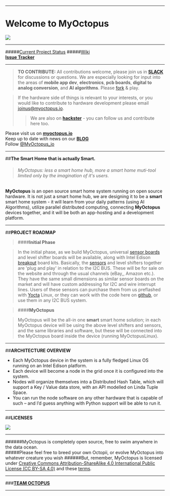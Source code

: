 ___  

#                 **Welcome to MyOctopus**

<img src="http://4.bp.blogspot.com/-7fqLH4KRemk/VaDQPEalsoI/AAAAAAAAAIw/6yRAhHkeEkw/s1600/myOctupus002-08logoonly.png">


***  

#####[Current Project Status](https://github.com/wawrow/myoctopus/wiki/PROJECT-STATUS:)
#####[Wiki](https://github.com/wawrow/myoctopus/wiki)  
**[Issue Tracker](https://github.com/wawrow/myoctopus/issues)**   
  
  
  ---
 
   
>**TO CONTRIBUTE:** All contributions welcome, please join us in **[SLACK](https://myoctopus.slack.com)** for discussions or questions.  We are especially looking for input into the areas of **mobile app dev**, **electronics**, **pcb boards**, **digital to analog conversion**, and **AI algorithms**.  Please [fork](https://guides.github.com/activities/contributing-to-open-source/index.html) & play.

>If the hardware side of things is relevant to your interests, or you would like to contribute to hardware development please email joinus@myoctopus.io.  
>>We are also on **[hackster](https://www.hackster.io/myoctopus1)** - you can follow us and contribute here too.

  
 
Please visit us on **[myoctopus.io](http://www.myoctopus.io)**  
Keep up to date with news on our **[BLOG](http://blog.myoctopus.io/)**   
Follow <a href="https://twitter.com/MyOctopus_io" class="twitter-follow-button" data-show-count="false" data-dnt="true">@MyOctopus_io</a>  

  
  ---

##**The Smart Home that is actually Smart.**  
  
    
>###### *MyOctopus*: less a smart home hub, more a smart home muti-tool limited only by the imagination of it's users.  
 


**MyOctopus** is an open source smart home system running on open source hardware.  It is not just a smart home hub, 
we are designing it to be a **smart** smart home system - it will learn from your daily patterns 
(using AI Algorithms), utilize parallel distributed computing, connecting **MyOctopus** devices together, and it will be both an app-hosting and a development platform.  
  
  
  
  
  ---

##**PROJECT ROADMAP**

>####**Initial Phase**  
  
> In the initial phase,  as we build MyOctopus,  universal [sensor boards](g.myoctopus.io/2015/07/sensor-boards.html) 
 and level shifter boards will be available, along with Intel Edison [breakout](http://ark.intel.com/products/84573/Intel-Edison-Breakout-Board-Kit)
 board kits.   Basically, the [sensors](https://github.com/wawrow/myoctopus/wiki/Developer-----Technical-Notes#with-each-myoctopus-device-the-following-components-will-be-available) 
 and level shifters together are 'plug and play' in relation to the I2C BUS.  These will be for sale on the website 
 and through the usual channels (eBay,, Amazon etc.).  They have the same small dimensions as similar sensor boards 
 on the market and will have custom addressing for I2C and wire interrupt lines.   Users of these sensors can purchase 
 them from us preflashed with [Yocta](https://www.yoctoproject.org/) Linux, or they can work with the code here on 
 [github](https://github.com/wawrow/myoctopus/tree/master/edison-cordova-bt/plugins/com.megster.cordova.bluetoothserial/examples), 
 or use them in any I2C BUS system. 
 
>####**MyOctopus**  
  
> MyOctopus will be the all-in one **smart** smart home solution; in each MyOctopus device will be using the above 
level shifters and sensors, and the same libraries and software, but these will be connected into the MyOctopus board 
inside the device (running MyOctopusLinux).  
  
  
  
  ---  
  
 
##**ARCHITECTURE OVERVIEW**  
  
  
*  Each MyOctopus device in the system is a fully fledged Linux OS running on an Intel Edison platform.   
*  Each device will become a node in the grid once it is configured into the system.   
*  Nodes will organize themselves into a Distributed Hash Table, which will support a Key / Value data 
store, with an API modelled on Linda Tuple Space.   
*  You can run the node software on any other hardware that is capable of such – and I’d guess anything with Python 
support will be able to run it.  

  
---   
##**LICENSES**    
  
<img src="http://4.bp.blogspot.com/-7fqLH4KRemk/VaDQPEalsoI/AAAAAAAAAIw/6yRAhHkeEkw/s1600/myOctupus002-08logoonly.png">
  
---    
  
  
######MyOctopus is completely open source, free to swim anywhere in the data ocean.  
#####Please feel free to breed your own Octopii, or evolve MyOctopus into whatever creature you wish
######But, remember, MyOctopus is licensed under [Creative Commons Attribution-ShareAlike 4.0 International Public License (CC BY-SA 4.0)](http://creativecommons.org/licenses/by-sa/4.0/legalcode) and these [terms](https://github.com/wawrow/myoctopus/blob/master/hostsoft/LICENSE).  
  
---  
  
###**[TEAM OCTOPUS](https://github.com/wawrow/myoctopus/wiki/Team-Octopus)**  
  
---  
